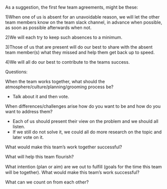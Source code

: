 As a suggestion, the first few team agreements, might be these:

1)When one of us is absent for an unavoidable reason, we will let the other team members know on the team slack channel, in advance when possible, as soon as possible afterwards when not.

2)We will each try to keep such absences to a minimum.

3)Those of us that are present will do our best to share with the absent team member(s) what they missed and help them get back up to speed.

4)We will all do our best to contribute to the teams success.

Questions:

When the team works together, what should the atmosphere/culture/planning/grooming process be?
- Talk about it and then vote.

When differences/challenges arise how do you want to be and how do you want to address them?

- Each of us should present their view on the problem and we should all listen.
- If we still do not solve it, we could all do more research on the topic and later vote on it.


What would make this team’s work together successful?

What will help this team flourish?

What intention (plan or aim) are we out to fulﬁll (goals for the time this team will be together). What would make this team’s work successful?

What can we count on from each other?


